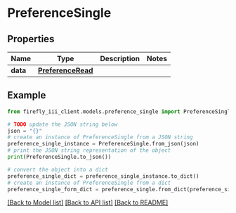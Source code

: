 # PreferenceSingle


## Properties

Name | Type | Description | Notes
------------ | ------------- | ------------- | -------------
**data** | [**PreferenceRead**](PreferenceRead.md) |  | 

## Example

```python
from firefly_iii_client.models.preference_single import PreferenceSingle

# TODO update the JSON string below
json = "{}"
# create an instance of PreferenceSingle from a JSON string
preference_single_instance = PreferenceSingle.from_json(json)
# print the JSON string representation of the object
print(PreferenceSingle.to_json())

# convert the object into a dict
preference_single_dict = preference_single_instance.to_dict()
# create an instance of PreferenceSingle from a dict
preference_single_form_dict = preference_single.from_dict(preference_single_dict)
```
[[Back to Model list]](../README.md#documentation-for-models) [[Back to API list]](../README.md#documentation-for-api-endpoints) [[Back to README]](../README.md)


